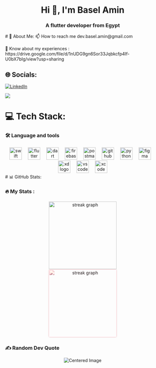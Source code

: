 <h1 align="center">Hi 👋, I'm Basel Amin</h1>
<h3 align="center">A flutter developer from Egypt</h3>
# 💫 About Me:
📫 How to reach me dev.basel.amin@gmail.com<br><br>📄 Know about my experiences : https://drive.google.com/file/d/1nUDG9gn6Sor33Jqbkcfp4If-U0bX7bIg/view?usp=sharing


## 🌐 Socials:
[![LinkedIn](https://img.shields.io/badge/LinkedIn-%230077B5.svg?logo=linkedin&logoColor=white)](https://linkedin.com/in/https://www.linkedin.com/in/basel-amin/) 

[![](https://visitcount.itsvg.in/api?id=BaselAmin1&icon=0&color=1)](https://visitcount.itsvg.in)
# 💻 Tech Stack:
###

<h3 align="left">🛠 Language and tools</h3>

###

<div align="center">
  <img src="https://skillicons.dev/icons?i=swift" height="40" alt="swift logo"  />
  <img width="12" />
  <img src="https://skillicons.dev/icons?i=flutter" height="40" alt="flutter logo"  />
  <img width="12" />
  <img src="https://skillicons.dev/icons?i=dart" height="40" alt="dart logo"  />
  <img width="12" />
  <img src="https://skillicons.dev/icons?i=firebase" height="40" alt="firebase logo"  />
  <img width="12" />
  <img src="https://skillicons.dev/icons?i=postman" height="40" alt="postman logo"  />
  <img width="12" />
  <img src="https://skillicons.dev/icons?i=github" height="40" alt="github logo"  />
  <img width="12" />
  <img src="https://skillicons.dev/icons?i=py" height="40" alt="python logo"  />
  <img width="12" />
  <img src="https://skillicons.dev/icons?i=figma" height="40" alt="figma logo"  />
  <img width="12" />
  <img src="https://skillicons.dev/icons?i=xd" height="40" alt="xd logo"  />
  <img width="12" />
  <img src="https://skillicons.dev/icons?i=vscode" height="40" alt="vscode logo"  />
  <img width="12" />
  <img src="https://cdn.jsdelivr.net/gh/devicons/devicon/icons/xcode/xcode-original.svg" height="40" alt="xcode logo"  />
</div>
# 📊 GitHub Stats:
<h3 align="left">🔥   My Stats :</h3>

###

<div align="center">
  <img src="https://streak-stats.demolab.com?user=BaselAmin1&locale=en&mode=daily&theme=dark&hide_border=false&border_radius=5&order=3" height="220" alt="streak graph"  />

</div>
<div align="center">
<img src="https://streak-stats.demolab.com?user=BaselAmin1&locale=en&mode=daily&theme=dark&hide_border=false&border_radius=5&order=3" height="220" alt="streak graph" style="border: 1px solid #ccc; border-radius: 5px; box-shadow: 0 0 2px rgba(0, 0, 0, 0.25); filter: sepia(100%) hue-rotate(-60deg);" />
</div>


### ✍️ Random Dev Quote
<div align="center">
  <img src="https://quotes-github-readme.vercel.app/api?type=vertical&theme=radical" alt="Centered Image">
</div>







<!-- Proudly created with GPRM ( https://gprm.itsvg.in ) -->
